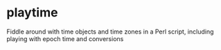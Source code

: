 # playtime
Fiddle around with time objects and time zones in a Perl script, including playing with epoch time and conversions
